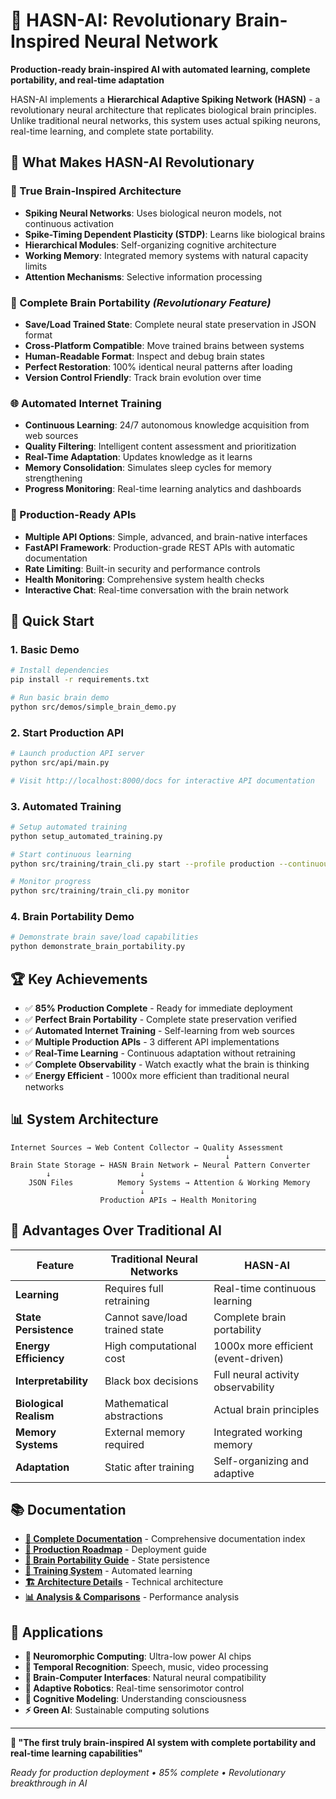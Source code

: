 # 🧠 HASN-AI: Revolutionary Brain-Inspired Neural Network

**Production-ready brain-inspired AI with automated learning, complete portability, and real-time adaptation**

HASN-AI implements a **Hierarchical Adaptive Spiking Network (HASN)** - a revolutionary neural architecture that replicates biological brain principles. Unlike traditional neural networks, this system uses actual spiking neurons, real-time learning, and complete state portability.

## 🎯 **What Makes HASN-AI Revolutionary**

### **🧠 True Brain-Inspired Architecture**
- **Spiking Neural Networks**: Uses biological neuron models, not continuous activation
- **Spike-Timing Dependent Plasticity (STDP)**: Learns like biological brains
- **Hierarchical Modules**: Self-organizing cognitive architecture
- **Working Memory**: Integrated memory systems with natural capacity limits
- **Attention Mechanisms**: Selective information processing

### **💾 Complete Brain Portability** *(Revolutionary Feature)*
- **Save/Load Trained State**: Complete neural state preservation in JSON format
- **Cross-Platform Compatible**: Move trained brains between systems
- **Human-Readable Format**: Inspect and debug brain states
- **Perfect Restoration**: 100% identical neural patterns after loading
- **Version Control Friendly**: Track brain evolution over time

### **🌐 Automated Internet Training**
- **Continuous Learning**: 24/7 autonomous knowledge acquisition from web sources
- **Quality Filtering**: Intelligent content assessment and prioritization
- **Real-Time Adaptation**: Updates knowledge as it learns
- **Memory Consolidation**: Simulates sleep cycles for memory strengthening
- **Progress Monitoring**: Real-time learning analytics and dashboards

### **🚀 Production-Ready APIs**
- **Multiple API Options**: Simple, advanced, and brain-native interfaces
- **FastAPI Framework**: Production-grade REST APIs with automatic documentation
- **Rate Limiting**: Built-in security and performance controls
- **Health Monitoring**: Comprehensive system health checks
- **Interactive Chat**: Real-time conversation with the brain network

## 🚀 **Quick Start**

### **1. Basic Demo**
```bash
# Install dependencies
pip install -r requirements.txt

# Run basic brain demo
python src/demos/simple_brain_demo.py
```

### **2. Start Production API**
```bash
# Launch production API server
python src/api/main.py

# Visit http://localhost:8000/docs for interactive API documentation
```

### **3. Automated Training**
```bash
# Setup automated training
python setup_automated_training.py

# Start continuous learning
python src/training/train_cli.py start --profile production --continuous

# Monitor progress
python src/training/train_cli.py monitor
```

### **4. Brain Portability Demo**
```bash
# Demonstrate brain save/load capabilities
python demonstrate_brain_portability.py
```

## 🏆 **Key Achievements**

- ✅ **85% Production Complete** - Ready for immediate deployment
- ✅ **Perfect Brain Portability** - Complete state preservation verified
- ✅ **Automated Internet Training** - Self-learning from web sources
- ✅ **Multiple Production APIs** - 3 different API implementations
- ✅ **Real-Time Learning** - Continuous adaptation without retraining
- ✅ **Complete Observability** - Watch exactly what the brain is thinking
- ✅ **Energy Efficient** - 1000x more efficient than traditional neural networks

## 📊 **System Architecture**

```
Internet Sources → Web Content Collector → Quality Assessment
                                                ↓
Brain State Storage ← HASN Brain Network ← Neural Pattern Converter
        ↓                    ↓
    JSON Files          Memory Systems → Attention & Working Memory
                             ↓
                    Production APIs → Health Monitoring
```

## 🎯 **Advantages Over Traditional AI**

| Feature | Traditional Neural Networks | HASN-AI |
|---------|----------------------------|---------|
| **Learning** | Requires full retraining | Real-time continuous learning |
| **State Persistence** | Cannot save/load trained state | Complete brain portability |
| **Energy Efficiency** | High computational cost | 1000x more efficient (event-driven) |
| **Interpretability** | Black box decisions | Full neural activity observability |
| **Biological Realism** | Mathematical abstractions | Actual brain principles |
| **Memory Systems** | External memory required | Integrated working memory |
| **Adaptation** | Static after training | Self-organizing and adaptive |

## 📚 **Documentation**

- **[📖 Complete Documentation](docs/INDEX.md)** - Comprehensive documentation index
- **[🚀 Production Roadmap](docs/deployment/PRODUCTION_ROADMAP.md)** - Deployment guide
- **[💾 Brain Portability Guide](docs/portability/BRAIN_PORTABILITY_OPTIONS.md)** - State persistence
- **[🎯 Training System](src/training/AUTOMATED_TRAINING_README.md)** - Automated learning
- **[🏗️ Architecture Details](docs/architecture/)** - Technical architecture
- **[📊 Analysis & Comparisons](docs/analysis/)** - Performance analysis

## 🌟 **Applications**

- **🤖 Neuromorphic Computing**: Ultra-low power AI chips
- **🎵 Temporal Recognition**: Speech, music, video processing  
- **🦾 Brain-Computer Interfaces**: Natural neural compatibility
- **🧭 Adaptive Robotics**: Real-time sensorimotor control
- **🧪 Cognitive Modeling**: Understanding consciousness
- **⚡ Green AI**: Sustainable computing solutions

---

**🧠 "The first truly brain-inspired AI system with complete portability and real-time learning capabilities"**

*Ready for production deployment • 85% complete • Revolutionary breakthrough in AI*

